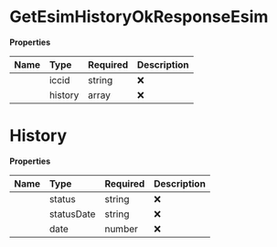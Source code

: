# GetEsimHistoryOkResponseEsim



**Properties**

| Name | Type | Required | Description |
| :-------- | :----------| :----------| :----------|
    | iccid | string | ❌ | ID of the eSIM |
    | history | array | ❌ |  |

# History



**Properties**

| Name | Type | Required | Description |
| :-------- | :----------| :----------| :----------|
    | status | string | ❌ | The status of the eSIM at a given time, possible values are 'RELEASED', 'DOWNLOADED', 'INSTALLED', 'ENABLED', 'DELETED', or 'ERROR' |
    | statusDate | string | ❌ | The date when the eSIM status changed in the format 'yyyy-MM-ddThh:mm:ssZZ' |
    | date | number | ❌ | Epoch value representing the date when the eSIM status changed |



